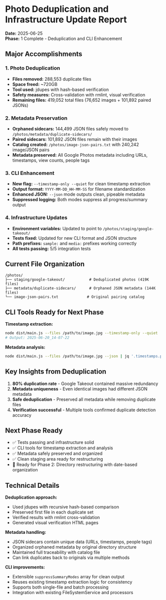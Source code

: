 # Photo Deduplication and Infrastructure Update Report

**Date:** 2025-06-25  
**Phase:** 1 Complete - Deduplication and CLI Enhancement

## Major Accomplishments

### 1. Photo Deduplication
- **Files removed:** 288,553 duplicate files
- **Space freed:** ~720GB 
- **Tool used:** jdupes with hash-based verification
- **Safety measures:** Cross-validation with rmlint, visual verification
- **Remaining files:** 419,052 total files (76,652 images + 101,892 paired JSONs)

### 2. Metadata Preservation
- **Orphaned sidecars:** 144,499 JSON files safely moved to `/photos/metadata/duplicate-sidecars/`
- **Paired sidecars:** 101,892 JSON files remain with their images
- **Catalog created:** `/photos/image-json-pairs.txt` with 240,242 image/JSON pairs
- **Metadata preserved:** All Google Photos metadata including URLs, timestamps, view counts, people tags

### 3. CLI Enhancement
- **New flag:** `--timestamp-only --quiet` for clean timestamp extraction
- **Output format:** `YYYY-MM-DD_HH-MM-SS` for filename standardization
- **Enhanced JSON:** `--json` mode outputs clean, pipeable metadata
- **Suppressed logging:** Both modes suppress all progress/summary output

### 4. Infrastructure Updates
- **Environment variables:** Updated to point to `/photos/staging/google-takeout/`
- **Tests fixed:** Updated for new CLI format and JSON structure
- **Path prefixes:** `sample:` and `media:` prefixes working correctly
- **All tests passing:** 5/5 integration tests

## Current File Organization

```
/photos/
├── staging/google-takeout/           # Deduplicated photos (419K files)
├── metadata/duplicate-sidecars/      # Orphaned JSON metadata (144K files)  
└── image-json-pairs.txt             # Original pairing catalog
```

## CLI Tools Ready for Next Phase

**Timestamp extraction:**
```bash
node dist/main.js --files /path/to/image.jpg --timestamp-only --quiet
# Output: 2025-06-20_14-07-22
```

**Metadata analysis:**
```bash
node dist/main.js --files /path/to/image.jpg --json | jq '.timestamps.primary'
```

## Key Insights from Deduplication

1. **80% duplication rate** - Google Takeout contained massive redundancy
2. **Metadata uniqueness** - Even identical images had different JSON metadata
3. **Safe deduplication** - Preserved all metadata while removing duplicate files
4. **Verification successful** - Multiple tools confirmed duplicate detection accuracy

## Next Phase Ready

- ✅ Tests passing and infrastructure solid
- ✅ CLI tools for timestamp extraction and analysis
- ✅ Metadata safely preserved and organized
- ✅ Clean staging area ready for restructuring
- 🔄 Ready for Phase 2: Directory restructuring with date-based organization

## Technical Details

**Deduplication approach:**
- Used jdupes with recursive hash-based comparison
- Preserved first file in each duplicate set
- Verified results with rmlint cross-validation
- Generated visual verification HTML pages

**Metadata handling:**
- JSON sidecars contain unique data (URLs, timestamps, people tags)
- Organized orphaned metadata by original directory structure
- Maintained full traceability with catalog file
- Can link duplicates back to originals via multiple methods

**CLI improvements:**
- Extensible `suppressSummaryModes` array for clean output
- Reuses existing timestamp extraction logic for consistency
- Supports both single-file and batch processing
- Integration with existing FileSystemService and processors